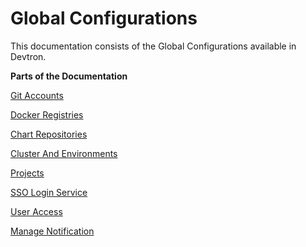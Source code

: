 # Global Configurations

This documentation consists of the Global Configurations available in Devtron.

**Parts of the Documentation**

[Git Accounts](git-accounts.md)

[Docker Registries](docker-registries.md)

[Chart Repositories](chart-repo.md)

[Cluster And Environments](cluster-and-environments.md)

[Projects](projects.md)

[SSO Login Service](sso-login.md)

[User Access](user-access.md)

[Manage Notification](manage-notification.md)

